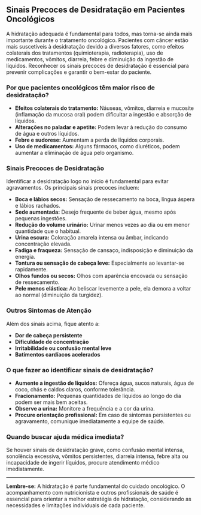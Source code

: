 
## Sinais Precoces de Desidratação em Pacientes Oncológicos

A hidratação adequada é fundamental para todos, mas torna-se ainda mais importante durante o tratamento oncológico. Pacientes com câncer estão mais suscetíveis à desidratação devido a diversos fatores, como efeitos colaterais dos tratamentos (quimioterapia, radioterapia), uso de medicamentos, vômitos, diarreia, febre e diminuição da ingestão de líquidos. Reconhecer os sinais precoces de desidratação é essencial para prevenir complicações e garantir o bem-estar do paciente.

### Por que pacientes oncológicos têm maior risco de desidratação?

- **Efeitos colaterais do tratamento:** Náuseas, vômitos, diarreia e mucosite (inflamação da mucosa oral) podem dificultar a ingestão e absorção de líquidos.
- **Alterações no paladar e apetite:** Podem levar à redução do consumo de água e outros líquidos.
- **Febre e sudorese:** Aumentam a perda de líquidos corporais.
- **Uso de medicamentos:** Alguns fármacos, como diuréticos, podem aumentar a eliminação de água pelo organismo.

### Sinais Precoces de Desidratação

Identificar a desidratação logo no início é fundamental para evitar agravamentos. Os principais sinais precoces incluem:

- **Boca e lábios secos:** Sensação de ressecamento na boca, língua áspera e lábios rachados.
- **Sede aumentada:** Desejo frequente de beber água, mesmo após pequenas ingestões.
- **Redução do volume urinário:** Urinar menos vezes ao dia ou em menor quantidade que o habitual.
- **Urina escura:** Coloração amarela intensa ou âmbar, indicando concentração elevada.
- **Fadiga e fraqueza:** Sensação de cansaço, indisposição e diminuição da energia.
- **Tontura ou sensação de cabeça leve:** Especialmente ao levantar-se rapidamente.
- **Olhos fundos ou secos:** Olhos com aparência encovada ou sensação de ressecamento.
- **Pele menos elástica:** Ao beliscar levemente a pele, ela demora a voltar ao normal (diminuição da turgidez).

### Outros Sintomas de Atenção

Além dos sinais acima, fique atento a:

- **Dor de cabeça persistente**
- **Dificuldade de concentração**
- **Irritabilidade ou confusão mental leve**
- **Batimentos cardíacos acelerados**

### O que fazer ao identificar sinais de desidratação?

- **Aumente a ingestão de líquidos:** Ofereça água, sucos naturais, água de coco, chás e caldos claros, conforme tolerância.
- **Fracionamento:** Pequenas quantidades de líquidos ao longo do dia podem ser mais bem aceitas.
- **Observe a urina:** Monitore a frequência e a cor da urina.
- **Procure orientação profissional:** Em caso de sintomas persistentes ou agravamento, comunique imediatamente a equipe de saúde.

### Quando buscar ajuda médica imediata?

Se houver sinais de desidratação grave, como confusão mental intensa, sonolência excessiva, vômitos persistentes, diarreia intensa, febre alta ou incapacidade de ingerir líquidos, procure atendimento médico imediatamente.

---

**Lembre-se:** A hidratação é parte fundamental do cuidado oncológico. O acompanhamento com nutricionista e outros profissionais de saúde é essencial para orientar a melhor estratégia de hidratação, considerando as necessidades e limitações individuais de cada paciente.
```
